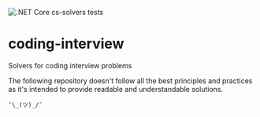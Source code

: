![.NET Core cs-solvers tests](https://github.com/itdranik/coding-interview/workflows/.NET%20Core%20cs-solvers%20tests/badge.svg)

# coding-interview
Solvers for coding interview problems

The following repository doesn't follow all the best principles and practices as it's intended to
provide readable and understandable solutions.

`¯\_(ツ)_/¯`

